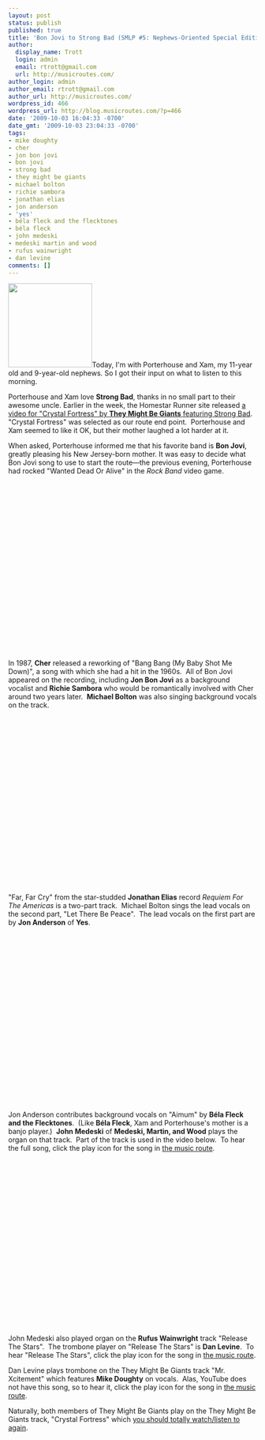 ```yaml
---
layout: post
status: publish
published: true
title: 'Bon Jovi to Strong Bad (SMLP #5: Nephews-Oriented Special Edition)'
author:
  display_name: Trott
  login: admin
  email: rtrott@gmail.com
  url: http://musicroutes.com/
author_login: admin
author_email: rtrott@gmail.com
author_url: http://musicroutes.com/
wordpress_id: 466
wordpress_url: http://blog.musicroutes.com/?p=466
date: '2009-10-03 16:04:33 -0700'
date_gmt: '2009-10-03 23:04:33 -0700'
tags:
- mike doughty
- cher
- jon bon jovi
- bon jovi
- strong bad
- they might be giants
- michael bolton
- richie sambora
- jonathan elias
- jon anderson
- 'yes'
- béla fleck and the flecktones
- béla fleck
- john medeski
- medeski martin and wood
- rufus wainwright
- dan levine
comments: []
---
```

<p><img class="alignright" src="http://image.listen.com/img/170x170/7/2/6/2/1082627_170x170.jpg" alt="" width="170" height="170" />Today, I'm with Porterhouse and Xam, my 11-year old and 9-year-old nephews.  So I got their input on what to listen to this morning.</p>
<p>Porterhouse and Xam love <strong>Strong Bad</strong>, thanks in no small part to their awesome uncle. Earlier in the week, the Homestar Runner site released <a href="http://www.homestarrunner.com/crystal.html" target="_blank">a video for "Crystal Fortress" by <strong>They Might Be Giants</strong> featuring Strong Bad</a>. "Crystal Fortress" was selected as our route end point.  Porterhouse and Xam seemed to like it OK, but their mother laughed a lot harder at it.</p>
<p>When asked, Porterhouse informed me that his favorite band is <strong>Bon Jovi</strong>, greatly pleasing his New Jersey-born mother.  It was easy to decide what Bon Jovi song to use to start the route—the previous evening,  Porterhouse had rocked "Wanted Dead Or Alive" in the <em>Rock Band</em> video game.</p>
<p><object classid="clsid:d27cdb6e-ae6d-11cf-96b8-444553540000" width="425" height="344" codebase="http://download.macromedia.com/pub/shockwave/cabs/flash/swflash.cab#version=6,0,40,0"><param name="allowFullScreen" value="true" /><param name="allowscriptaccess" value="always" /><param name="src" value="http://www.youtube.com/v/TFro05ieV5c&amp;hl=en&amp;fs=1&amp;" /><param name="allowfullscreen" value="true" /><embed type="application/x-shockwave-flash" width="425" height="344" src="http://www.youtube.com/v/TFro05ieV5c&amp;hl=en&amp;fs=1&amp;" allowscriptaccess="always" allowfullscreen="true"></embed></object></p>
<p>In 1987, <strong>Cher</strong> released a reworking of "Bang Bang (My Baby Shot Me Down)", a song with which she had a hit in the 1960s.  All of Bon Jovi appeared on the recording, including <strong>Jon Bon Jovi</strong> as a background vocalist and <strong>Richie Sambora</strong> who would be romantically involved with Cher around two years later.  <strong>Michael Bolton</strong> was also singing background vocals on the track.</p>
<p><object classid="clsid:d27cdb6e-ae6d-11cf-96b8-444553540000" width="425" height="344" codebase="http://download.macromedia.com/pub/shockwave/cabs/flash/swflash.cab#version=6,0,40,0"><param name="allowFullScreen" value="true" /><param name="allowscriptaccess" value="always" /><param name="src" value="http://www.youtube.com/v/0JDs3ZSDb_w&amp;hl=en&amp;fs=1&amp;" /><param name="allowfullscreen" value="true" /><embed type="application/x-shockwave-flash" width="425" height="344" src="http://www.youtube.com/v/0JDs3ZSDb_w&amp;hl=en&amp;fs=1&amp;" allowscriptaccess="always" allowfullscreen="true"></embed></object></p>
<p>"Far, Far Cry" from the star-studded <strong>Jonathan Elias</strong> record <em>Requiem For The Americas</em> is a two-part track.  Michael Bolton sings the lead vocals on the second part, "Let There Be Peace".  The lead vocals on the first part are by <strong>Jon Anderson</strong> of <strong>Yes</strong>.</p>
<p><object classid="clsid:d27cdb6e-ae6d-11cf-96b8-444553540000" width="425" height="344" codebase="http://download.macromedia.com/pub/shockwave/cabs/flash/swflash.cab#version=6,0,40,0"><param name="allowFullScreen" value="true" /><param name="allowscriptaccess" value="always" /><param name="src" value="http://www.youtube.com/v/A923Yn0LcaA&amp;hl=en&amp;fs=1&amp;" /><param name="allowfullscreen" value="true" /><embed type="application/x-shockwave-flash" width="425" height="344" src="http://www.youtube.com/v/A923Yn0LcaA&amp;hl=en&amp;fs=1&amp;" allowscriptaccess="always" allowfullscreen="true"></embed></object></p>
<p>Jon Anderson contributes background vocals on "Aimum" by <strong>Béla Fleck and the Flecktones</strong>.  (Like <strong>Béla Fleck</strong>, Xam and Porterhouse's mother is a banjo player.)  <strong>John Medeski</strong> of <strong>Medeski, Martin, and Wood</strong> plays the organ on that track.  Part of the track is used in the video below.  To hear the full song, click the play icon for the song in <a href="http://musicroutes.com/route.php?route=6a214c95d8af519272135e7d1bb93f0a" target="_blank">the music route</a>.</p>
<p><object classid="clsid:d27cdb6e-ae6d-11cf-96b8-444553540000" width="560" height="340" codebase="http://download.macromedia.com/pub/shockwave/cabs/flash/swflash.cab#version=6,0,40,0"><param name="allowFullScreen" value="true" /><param name="allowscriptaccess" value="always" /><param name="src" value="http://www.youtube.com/v/2CXvD43IgQ4&amp;hl=en&amp;fs=1&amp;" /><param name="allowfullscreen" value="true" /><embed type="application/x-shockwave-flash" width="560" height="340" src="http://www.youtube.com/v/2CXvD43IgQ4&amp;hl=en&amp;fs=1&amp;" allowscriptaccess="always" allowfullscreen="true"></embed></object></p>
<p>John Medeski also played organ on the <strong>Rufus Wainwright</strong> track "Release The Stars".  The trombone player on "Release The Stars" is <strong>Dan Levine</strong>.  To hear "Release The Stars", click the play icon for the song in <a href="http://musicroutes.com/route.php?route=6a214c95d8af519272135e7d1bb93f0a" target="_blank">the music route</a>.</p>
<p>Dan Levine plays trombone on the They Might Be Giants track "Mr. Xcitement" which features <strong>Mike Doughty</strong> on vocals.  Alas, YouTube does not have this song, so to hear it, click the play icon for the song in <a href="http://musicroutes.com/route.php?route=6a214c95d8af519272135e7d1bb93f0a" target="_blank">the music route</a>.</p>
<p>Naturally, both members of They Might Be Giants play on the They Might Be Giants track, "Crystal Fortress" which <a href="http://www.homestarrunner.com/crystal.html" target="_blank">you should totally watch/listen to again</a>.</p>
